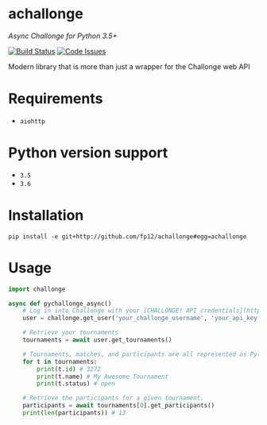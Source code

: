 # achallonge
*Async Challonge for Python 3.5+*

[![Build Status](https://travis-ci.org/fp12/achallonge.svg?branch=master)](https://travis-ci.org/fp12/achallonge)
[![Code Issues](https://www.quantifiedcode.com/api/v1/project/cd2c13493bdf461695ada40356a9d3a1/badge.svg)](https://www.quantifiedcode.com/app/project/cd2c13493bdf461695ada40356a9d3a1)


Modern library that is more than just a wrapper for the Challonge web API


# Requirements

* `aiohttp`

# Python version support

* `3.5`
* `3.6`

# Installation

    pip install -e git+http://github.com/fp12/achallonge#egg=achallonge
    
# Usage

```python
import challonge

async def pychallonge_async()
    # Log in into Challonge with your [CHALLONGE! API credentials](https://challonge.com/settings/developer).
    user = challonge.get_user('your_challonge_username', 'your_api_key')

    # Retrieve your tournaments
    tournaments = await user.get_tournaments()

    # Tournaments, matches, and participants are all represented as Python classes
    for t in tournaments:
		print(t.id) # 3272
		print(t.name) # My Awesome Tournament
		print(t.status) # open

    # Retrieve the participants for a given tournament.
    participants = await tournaments[0].get_participants()
    print(len(participants)) # 13
```

